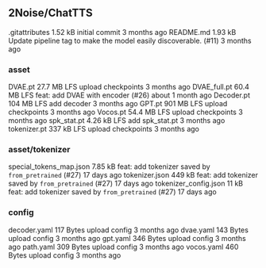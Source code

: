 ## 2Noise/ChatTTS

.gitattributes
1.52 kB
initial commit
3 months ago
README.md
1.93 kB
Update pipeline tag to make the model easily discoverable. (#11)
3 months ago

### asset

DVAE.pt
27.7 MB
LFS
upload checkpoints
3 months ago
DVAE_full.pt
60.4 MB
LFS
feat: add DVAE with encoder (#26)
about 1 month ago
Decoder.pt
104 MB
LFS
add decoder
3 months ago
GPT.pt
901 MB
LFS
upload checkpoints
3 months ago
Vocos.pt
54.4 MB
LFS
upload checkpoints
3 months ago
spk_stat.pt
4.26 kB
LFS
add spk_stat.pt
3 months ago
tokenizer.pt
337 kB
LFS
upload checkpoints
3 months ago

### asset/tokenizer

special_tokens_map.json
7.85 kB
feat: add tokenizer saved by `from_pretrained` (#27)
17 days ago
tokenizer.json
449 kB
feat: add tokenizer saved by `from_pretrained` (#27)
17 days ago
tokenizer_config.json
11 kB
feat: add tokenizer saved by `from_pretrained` (#27)
17 days ago

### config

decoder.yaml
117 Bytes
upload config
3 months ago
dvae.yaml
143 Bytes
upload config
3 months ago
gpt.yaml
346 Bytes
upload config
3 months ago
path.yaml
309 Bytes
upload config
3 months ago
vocos.yaml
460 Bytes
upload config
3 months ago
